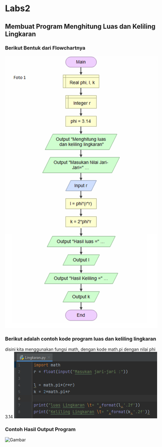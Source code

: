 # Labs2
## Membuat Program Menghitung Luas dan Keliling Lingkaran

### Berikut Bentuk dari Flowchartnya
![Gambar](ss/ss.png)
### Berikut adalah contoh kode program luas dan keliling lingkaran
disini kita menggunakan fungsi math, dengan kode math.pi dengan nilai phi 3.14
![Gambar](ss/ss1.png)
### Contoh Hasil Output Program

![Gambar](ss/ss2.png)